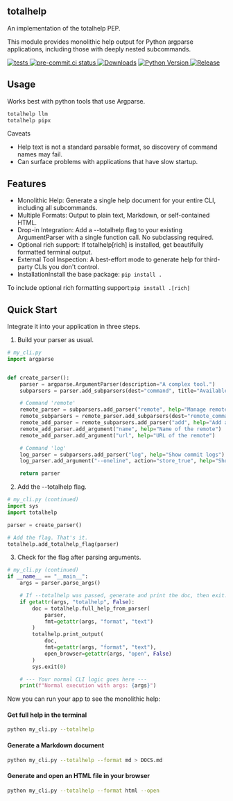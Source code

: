 ## totalhelp

An implementation of the totalhelp PEP. 

This module provides monolithic help output for Python argparse
applications, including those with deeply nested subcommands.

[![tests](https://github.com/matthewdeanmartin/totalhelp/actions/workflows/build.yml/badge.svg)
](https://github.com/matthewdeanmartin/totalhelp/actions/workflows/tests.yml)
[![pre-commit.ci status](https://results.pre-commit.ci/badge/github/matthewdeanmartin/totalhelp/main.svg)
](https://results.pre-commit.ci/latest/github/matthewdeanmartin/totalhelp/main)
[![Downloads](https://img.shields.io/pypi/dm/totalhelp)](https://pypistats.org/packages/totalhelp)
[![Python Version](https://img.shields.io/pypi/pyversions/totalhelp)
![Release](https://img.shields.io/pypi/v/totalhelp)
](https://pypi.org/project/totalhelp/)

## Usage

Works best with python tools that use Argparse. 

```bash
totalhelp llm
totalhelp pipx
```

Caveats

- Help text is not a standard parsable format, so discovery of command names may fail.
- Can surface problems with applications that have slow startup.

## Features

- Monolithic Help: Generate a single help document
for your entire CLI, including all subcommands.
- Multiple Formats: Output to plain text, Markdown, or self-contained
HTML.
- Drop-in Integration: Add a --totalhelp flag to your existing ArgumentParser with a single function call. No
subclassing required.
- Optional rich support: If totalhelp[rich] is installed, get beautifully formatted terminal
output.
- External Tool Inspection: A best-effort mode to generate help for third-party CLIs you don't
control.
- InstallationInstall the base package: `pip install .`

To include optional rich formatting support:`pip install .[rich]`

## Quick Start

Integrate it into your application in three steps.

1. Build your parser as usual.

```python
# my_cli.py
import argparse


def create_parser():
    parser = argparse.ArgumentParser(description="A complex tool.")
    subparsers = parser.add_subparsers(dest="command", title="Available Commands")

    # Command 'remote'
    remote_parser = subparsers.add_parser("remote", help="Manage remotes")
    remote_subparsers = remote_parser.add_subparsers(dest="remote_command")
    remote_add_parser = remote_subparsers.add_parser("add", help="Add a remote")
    remote_add_parser.add_argument("name", help="Name of the remote")
    remote_add_parser.add_argument("url", help="URL of the remote")

    # Command 'log'
    log_parser = subparsers.add_parser("log", help="Show commit logs")
    log_parser.add_argument("--oneline", action="store_true", help="Show logs in a compact format")

    return parser
```

2. Add the --totalhelp flag.

```python
# my_cli.py (continued)
import sys
import totalhelp

parser = create_parser()

# Add the flag. That's it.
totalhelp.add_totalhelp_flag(parser)
```

3. Check for the flag after parsing arguments.

```python
# my_cli.py (continued)
if __name__ == "__main__":
    args = parser.parse_args()

    # If --totalhelp was passed, generate and print the doc, then exit.
    if getattr(args, "totalhelp", False):
        doc = totalhelp.full_help_from_parser(
            parser,
            fmt=getattr(args, "format", "text")
        )
        totalhelp.print_output(
            doc,
            fmt=getattr(args, "format", "text"),
            open_browser=getattr(args, "open", False)
        )
        sys.exit(0)

    # --- Your normal CLI logic goes here ---
    print(f"Normal execution with args: {args}")
```

Now you can run your app to see the monolithic help:

#### Get full help in the terminal

```bash
python my_cli.py --totalhelp
```

#### Generate a Markdown document

```bash
python my_cli.py --totalhelp --format md > DOCS.md
```

#### Generate and open an HTML file in your browser

```bash
python my_cli.py --totalhelp --format html --open
```